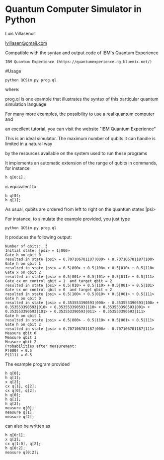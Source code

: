 # Quantum Computer Simulator in Python
 Luis Villasenor
 
 lvillasen@gmail.com

Compatible with the syntax and output code of IBM's Quantum Experience

	IBM Quantum Experience (https://quantumexperience.ng.bluemix.net/)

#Usage 

	python QCSim.py prog.ql

where:

prog.ql is one example that illustrates the syntax of this particular quantum simulation language.  

For many more examples, the possibility to use a real quantum computer and 

an excellent tutorial, you can visit the website "IBM Quantum Experience"

This is an ideal simulator. The maximum number of qubits it can handle is limited in a natural way 

by the resources available on the system used to run these programs

It implements an automatic extension of the range of qubits in commands, for instance
	
	h q[0:1];
	
is equivalent to

	h q[0];
	h q[1];

As usual, qubits are ordered from left to right on the quantum states |psi>

For instance, to simulate the example provided, you just type

	python QCSim.py prog.ql 

It produces the following output:

	Number of qbits:  3
	Initial state: |psi> = 1|000>
	Gate h on qbit 0
	resulted in state |psi> = 0.707106781187|000> + 0.707106781187|100>
	Gate h on qbit 1
	resulted in state |psi> = 0.5|000> + 0.5|100> + 0.5|010> + 0.5|110>
	Gate x on qbit 2
	resulted in state |psi> = 0.5|001> + 0.5|101> + 0.5|011> + 0.5|111> 
	Gate cx on control qbit = 1  and target qbit = 2
	resulted in state |psi> = 0.5|010> + 0.5|110> + 0.5|001> + 0.5|101> 
	Gate cx on control qbit = 0  and target qbit = 2
	resulted in state |psi> = 0.5|100> + 0.5|010> + 0.5|001> + 0.5|111> 
	Gate h on qbit 0
	resulted in state |psi> = 0.353553390593|000> - 0.353553390593|100> +
	0.353553390593|010> + 0.353553390593|110> + 0.353553390593|001> +
	0.353553390593|101> + 0.353553390593|011> - 0.353553390593|111>
	Gate h on qbit 1
	resulted in state |psi> = 0.5|000> - 0.5|110> + 0.5|001> + 0.5|111> 
	Gate h on qbit 2
	resulted in state |psi> = 0.707106781187|000> - 0.707106781187|111> 
	Measure qbit 0
	Measure qbit 1
	Measure qbit 2
	Probabilities after measurement:
	P(000) = 0.5
	P(111) = 0.5

The example program provided

	h q[0];
	h q[1];
	x q[2];
	cx q[1], q[2];
	cx q[0], q[2];
	h q[0];
	h q[1];
	h q[2];
	measure q[0];
	measure q[1];
	measure q[2];

can also be written as

	h q[0:1];
	x q[2];
	cx q[1:0], q[2];
	h q[0:2];
	measure q[0:2];
